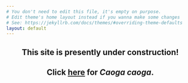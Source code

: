 ```yaml
---
# You don't need to edit this file, it's empty on purpose.
# Edit theme's home layout instead if you wanna make some changes
# See: https://jekyllrb.com/docs/themes/#overriding-theme-defaults
layout: default
---
```


<h2 style="text-align:center">This site is presently under construction!</h2>
<h2 style="text-align:center">Click <a href="{{site.url}}/games/caogacaoga">here</a> for <em>Caoga caoga</em>.